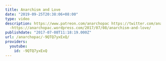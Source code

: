 ```yaml
---
title: Anarchism and Love
date: "2019-09-25T20:38:06+08:00"
type: video
description: https://www.patreon.com/anarchopac https://twitter.com/anarchopac Transcript
  -https://anarchopac.wordpress.com/2017/07/08/anarchism-and-love/
publishdate: "2017-07-08T11:18:19.000Z"
url: /anarchopac/-9QTQ7yxExQ/
providers:
  youtube:
    id: -9QTQ7yxExQ
---
```

